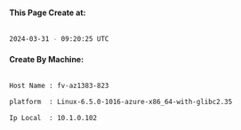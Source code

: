 
   
#### This Page Create at:

```bash

2024-03-31 - 09:20:25 UTC

```

#### Create By Machine:

```bash

Host Name : fv-az1383-823

platform  : Linux-6.5.0-1016-azure-x86_64-with-glibc2.35

Ip Local  : 10.1.0.102

```


